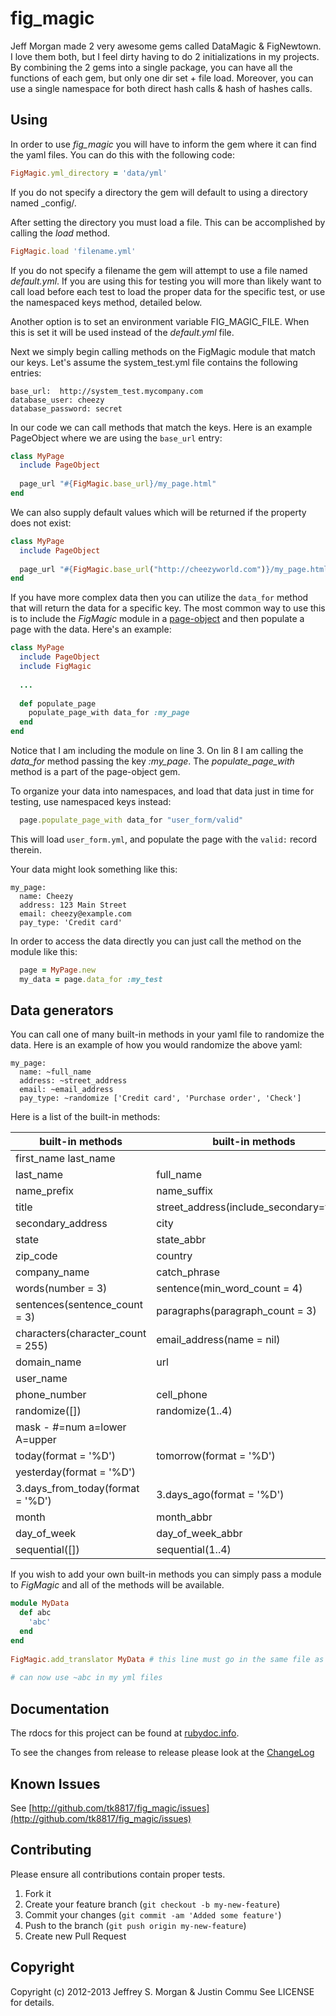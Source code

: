 # fig_magic

Jeff Morgan made 2 very awesome gems called DataMagic & FigNewtown. I love them both, but I feel dirty having to do 2 initializations in my projects.
By combining the 2 gems into a single package, you can have all the functions of each gem, but only one dir set + file load.
Moreover, you can use a single namespace for both direct hash calls & hash of hashes calls. 

## Using

In order to use _fig_magic_ you will have to inform the gem where it can find the yaml files.  You can do this with the following code:

````ruby
FigMagic.yml_directory = 'data/yml'
````

If you do not specify a directory the gem will default to using a directory named _config/. 

After setting the directory you must load a file.  This can be accomplished by calling the _load_ method.

````ruby
FigMagic.load 'filename.yml'
````

If you do not specify a filename the gem will attempt to use a file named _default.yml_.  If you are using this for testing you will more than likely want to call load before each test to load the proper data for the specific test, or use the namespaced keys method, detailed below.

Another option is to set an environment variable FIG_MAGIC_FILE.  When this is set it will be used instead of the _default.yml_ file.


Next we simply begin calling methods on the FigMagic module that match our keys.  Let's assume the system_test.yml file contains the following entries:

    base_url:  http://system_test.mycompany.com
    database_user: cheezy
    database_password: secret


In our code we can call methods that match the keys.  Here is an example PageObject where we are using the `base_url` entry:

````ruby
class MyPage
  include PageObject
  
  page_url "#{FigMagic.base_url}/my_page.html"
end
````

We can also supply default values which will be returned if the property does not exist:
````ruby
class MyPage
  include PageObject
  
  page_url "#{FigMagic.base_url("http://cheezyworld.com")}/my_page.html"
end
````

If you have more complex data then you can utilize the `data_for` method that will return the data for a specific key.  The most common way to use this is to include the _FigMagic_ module in a [page-object](https://github.com/cheezy/page-object) and then populate a page with the data.  Here's an example:

````ruby
class MyPage
  include PageObject
  include FigMagic
  
  ...
  
  def populate_page
    populate_page_with data_for :my_page
  end
end
````

Notice that I am including the module on line 3.  On lin 8 I am calling the _data_for_ method passing the key _:my_page_.  The _populate_page_with_ method is a part of the page-object gem.

To organize your data into namespaces, and load that data just in time for testing, use namespaced keys instead:

````ruby
  page.populate_page_with data_for "user_form/valid"
````

This will load `user_form.yml`, and populate the page with the `valid:` record therein.

Your data might look something like this:

    my_page:
      name: Cheezy
      address: 123 Main Street
      email: cheezy@example.com
      pay_type: 'Credit card'

In order to access the data directly you can just call the method on the module like this:

````ruby
  page = MyPage.new
  my_data = page.data_for :my_test
````

## Data generators

You can call one of many built-in methods in your yaml file to randomize the data.  Here is an example of how you would randomize the above yaml:

    my_page:
      name: ~full_name
      address: ~street_address
      email: ~email_address
      pay_type: ~randomize ['Credit card', 'Purchase order', 'Check']

Here is a list of the built-in methods:

| built-in methods | built-in methods |
| --- | --- |
| first_name  last_name |
| last_name | full_name | 
| name_prefix | name_suffix | 
| title | street_address(include_secondary=false) |
| secondary_address | city |
| state | state_abbr |
| zip_code | country |
| company_name | catch_phrase |
| words(number = 3) | sentence(min_word_count = 4) |
| sentences(sentence_count = 3) | paragraphs(paragraph_count = 3) |
| characters(character_count = 255) | email_address(name = nil) | 
| domain_name | url | 
| user_name | 
| phone_number | cell_phone | 
| randomize([]) | randomize(1..4) | 
| mask -  #=num a=lower A=upper |
| today(format = '%D') | tomorrow(format = '%D') |
| yesterday(format = '%D') | 
| 3.days_from_today(format = '%D') | 3.days_ago(format = '%D') |
| month | month_abbr | 
| day_of_week | day_of_week_abbr |
| sequential([]) | sequential(1..4)|


If you wish to add your own built-in methods you can simply pass a module
to _FigMagic_ and all of the methods will be available.

````ruby
module MyData
  def abc
    'abc'
  end
end
   
FigMagic.add_translator MyData # this line must go in the same file as the module
    
# can now use ~abc in my yml files
````

## Documentation

The rdocs for this project can be found at [rubydoc.info](http://rubydoc.info/github/tk8817/fig_magic/master/frames).

To see the changes from release to release please look at the [ChangeLog](https://raw.github.com/tk8817/fig_magic/master/ChangeLog)



## Known Issues

See [http://github.com/tk8817/fig_magic/issues](http://github.com/tk8817/fig_magic/issues)

## Contributing

Please ensure all contributions contain proper tests.

1. Fork it
2. Create your feature branch (`git checkout -b my-new-feature`)
3. Commit your changes (`git commit -am 'Added some feature'`)
4. Push to the branch (`git push origin my-new-feature`)
5. Create new Pull Request

## Copyright

Copyright (c) 2012-2013 Jeffrey S. Morgan & Justin Commu See LICENSE for details.
